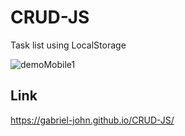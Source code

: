 # CRUD-JS
Task list using LocalStorage

![demoMobile1](https://github.com/Gabriel-john/CRUD-JS/assets/123599163/6f2cd1e5-d616-4ade-b5c2-4cf5d068d557)

## Link

https://gabriel-john.github.io/CRUD-JS/
